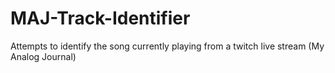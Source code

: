 # MAJ-Track-Identifier
Attempts to identify the song currently playing from a twitch live stream (My Analog Journal)
